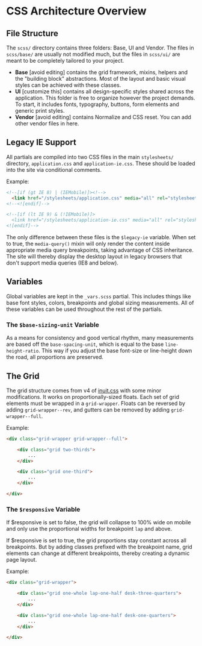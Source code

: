 # CSS Architecture Overview

## File Structure

The `scss/` directory contains three folders: Base, UI and Vendor. The files in `scss/base/` are usually not modified much, but the files in `scss/ui/` are meant to be completely tailored to your project.

- **Base** [avoid editing] contains the grid framework, mixins, helpers and the "building block" abstractions. Most of the layout and basic visual styles can be achieved with these classes.
- **UI** [customize this] contains all design-specific styles shared across the application. This folder is free to organize however the project demands. To start, it includes fonts, typography, buttons, form elements and generic print styles.
- **Vendor** [avoid editing] contains Normalize and CSS reset. You can add other vendor files in here.


## Legacy IE Support

All partials are compiled into two CSS files in the main `stylesheets/` directory, `application.css` and `application-ie.css`. These should be loaded into the site via conditional comments.

Example:
~~~html
<!--[if (gt IE 8) | (IEMobile)]><!-->
  <link href="/stylesheets/application.css" media="all" rel="stylesheet" type="text/css" />
<!--<![endif]-->

<!--[if (lt IE 9) & (!IEMobile)]>
  <link href="/stylesheets/application-ie.css" media="all" rel="stylesheet" type="text/css" />
<![endif]-->
~~~

The only difference between these files is the `$legacy-ie` variable. When set to true, the `media-query()` mixin will only render the content inside appropriate media query breakpoints, taking advantage of CSS inheritance. The site will thereby display the desktop layout in legacy browsers that don't support media queries (IE8 and below).


## Variables

Global variables are kept in the `_vars.scss` partial. This includes things like base font styles, colors, breakpoints and global sizing measurements. All of these variables can be used throughout the rest of the partials.

### The `$base-sizing-unit` Variable

As a means for consistency and good vertical rhythm, many measurements are based off the `base-spacing-unit`, which is equal to the base `line-height-ratio`. This way if you adjust the base font-size or line-height down the road, all proportions are preserved.


## The Grid

The grid structure comes from v4 of [inuit.css](https://github.com/csswizardry/inuit.css) with some minor modifications. It works on proportionally-sized floats. Each set of grid elements must be wrapped in a `grid-wrapper`. Floats can be reversed by adding `grid-wrapper--rev`, and gutters can be removed by adding `grid-wrapper--full`.

Example:
~~~html
<div class="grid-wrapper grid-wrapper--full">

    <div class="grid two-thirds">
        ...
    </div>

    <div class="grid one-third">
        ...
    </div>

</div>
~~~

### The `$responsive` Variable

If $responsive is set to false, the grid will collapse to 100% wide on mobile and only use the  proportional widths for breakpoint `lap` and above.

If $responsive is set to true, the grid proportions stay constant across all breakpoints. But by adding classes prefixed with the breakpoint name, grid elements can change at different breakpoints, thereby creating a dynamic page layout.

Example:
~~~html
<div class="grid-wrapper">

    <div class="grid one-whole lap-one-half desk-three-quarters">
        ...
    </div>

    <div class="grid one-whole lap-one-half desk-one-quarters">
        ...
    </div>

</div>
~~~
